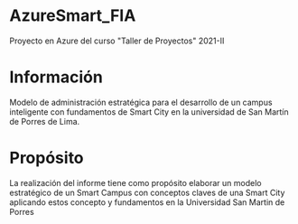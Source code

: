 # AzureSmart_FIA
Proyecto en Azure del curso "Taller de Proyectos" 2021-II
# **Información**
Modelo de administración estratégica para el desarrollo de un campus inteligente con fundamentos de Smart City en la universidad de San Martín de Porres de Lima.
# **Propósito**
La realización del informe tiene como propósito elaborar un modelo estratégico de un Smart Campus con conceptos claves de una Smart City aplicando estos concepto y fundamentos en la Universidad San Martin de Porres
